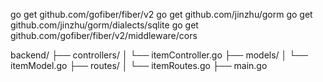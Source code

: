 go get github.com/gofiber/fiber/v2
go get github.com/jinzhu/gorm
go get github.com/jinzhu/gorm/dialects/sqlite
go get github.com/gofiber/fiber/v2/middleware/cors


backend/
  ├── controllers/
  │   └── itemController.go
  ├── models/
  │   └── itemModel.go
  ├── routes/
  │   └── itemRoutes.go
  ├── main.go
